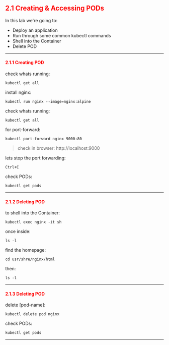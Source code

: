 ## <font color='red'> 2.1 Creating & Accessing PODs </font>

In this lab we're going to:
* Deploy an application
* Run through some common kubectl commands
* Shell into the Container
* Delete POD
---

#### <font color='red'> 2.1.1 Creating POD </font>
check whats running:
```
kubectl get all
```
install nginx:
```
kubectl run nginx --image=nginx:alpine
```
check whats running:
```
kubectl get all
```
for port-forward:
```
kubectl port-forward nginx 9000:80
```

> check in browser: http://localhost:9000

lets stop the port forwarding:
```
Ctrl+C
```
check PODs:
```
kubectl get pods
```

---

#### <font color='red'> 2.1.2 Deleting POD </font>
to shell into the Container:
```
kubectl exec nginx -it sh
```
once inside:
```
ls -l
```
find the homepage:
```
cd usr/shre/nginx/html
```
then:
```
ls -l
```

---


#### <font color='red'> 2.1.3 Deleting POD </font>
delete [pod-name]:
```
kubectl delete pod nginx
```
check PODs:
```
kubectl get pods
```

---